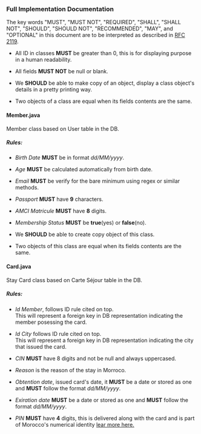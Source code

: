 ### Full Implementation Documentation

The key words "MUST", "MUST NOT", "REQUIRED", "SHALL", "SHALL
      NOT", "SHOULD", "SHOULD NOT", "RECOMMENDED",  "MAY", and
      "OPTIONAL" in this document are to be interpreted as described in
      [RFC 2119](https://datatracker.ietf.org/doc/html/rfc2119).

- All ID in classes __MUST__ be greater than 0, this is for displaying purpose in a human readability.

- All fields __MUST NOT__ be null or blank.

- We **SHOULD** be able to make copy of an object, display a class object's details in a pretty printing way.

- Two objects of a class are equal when its fields contents are the same.

#### Member.java
Member class based on User table in the DB.

##### Rules:
- *Birth Date* **MUST** be in format *dd/MM/yyyy*.

- *Age* **MUST** be calculated automatically from birth date.

- *Email* **MUST** be verify for the bare minimum using regex or similar methods.

- *Passport* **MUST** have **9** characters.

- *AMCI Matricule* **MUST** have **8** digits.

- *Membership Status* **MUST** be **true**(yes) or **false**(no).

- We **SHOULD** be able to create copy object of this class.

- Two objects of this class are equal when its fields contents are the same.

#### Card.java
Stay Card class based on Carte Séjour table in the DB.

##### Rules:
- *Id Member*, follows ID rule cited on top.<br> This will represent a foreign key in DB representation indicating the member posessing the card.

- *Id City* follows ID rule cited on top.<br> This will represent a foreign key in DB representation indicating the city that issued the card.

- *CIN* **MUST** have 8 digits and not be null and always uppercased.
- *Reason* is the reason of the stay in Morroco.

- *Obtention date*, issued card's date, it **MUST** be a date or stored as one and **MUST** follow the format _dd/MM/yyyy_.

- *Exiration date* **MUST** be a date or stored as one and **MUST** follow the format _dd/MM/yyyy_.

- *PIN* **MUST** have **4** digits, this is delivered along with the card and is part of Morocco's numerical identity [lear more here.](https://www.identitenumerique.ma/about.html) 




